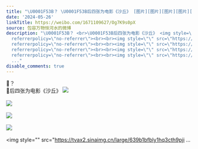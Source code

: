 ```yaml
---
title: "\U0001F53B？ \U0001F53B后四张为电影《沙丘》 [图片][图片][图片][图片][图片][图片]"
date: '2024-05-26'
linkTitle: https://weibo.com/1671109627/Og7K9s0pX
source: 包容万物恒河水的微博
description: "\U0001F53B？ <br>\U0001F53B后四张为电影《沙丘》 <img style=\"\" src=\"https://tvax2.sinaimg.cn/large/639b1bfbly1hq3cpscwoyj21hc0u0n7q.jpg\"
  referrerpolicy=\"no-referrer\"><br><br><img style=\"\" src=\"https://tvax4.sinaimg.cn/large/639b1bfbly1hq3cpv1jycj21hc0u0181.jpg\"
  referrerpolicy=\"no-referrer\"><br><br><img style=\"\" src=\"https://tvax2.sinaimg.cn/large/639b1bfbly1hq3crc510hj20vo0p54c6.jpg\"
  referrerpolicy=\"no-referrer\"><br><br><img style=\"\" src=\"https://tvax1.sinaimg.cn/large/639b1bfbly1hq3ctctdthj20ov0dawjj.jpg\"
  referrerpolicy=\"no-referrer\"><br><br><img style=\"\" src=\"https://tvax2.sinaimg.cn/large/639b1bfbly1hq3cth9pji
  ..."
disable_comments: true
---
```

🔻？ <br>🔻后四张为电影《沙丘》 <img style="" src="https://tvax2.sinaimg.cn/large/639b1bfbly1hq3cpscwoyj21hc0u0n7q.jpg" referrerpolicy="no-referrer"><br><br><img style="" src="https://tvax4.sinaimg.cn/large/639b1bfbly1hq3cpv1jycj21hc0u0181.jpg" referrerpolicy="no-referrer"><br><br><img style="" src="https://tvax2.sinaimg.cn/large/639b1bfbly1hq3crc510hj20vo0p54c6.jpg" referrerpolicy="no-referrer"><br><br><img style="" src="https://tvax1.sinaimg.cn/large/639b1bfbly1hq3ctctdthj20ov0dawjj.jpg" referrerpolicy="no-referrer"><br><br><img style="" src="https://tvax2.sinaimg.cn/large/639b1bfbly1hq3cth9pji ...